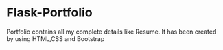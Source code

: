 # Flask-Portfolio
Portfolio contains all my complete details like Resume. It has been created by using HTML,CSS and Bootstrap
